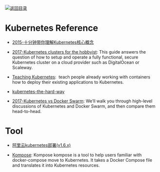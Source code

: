 [![返回目录](https://parg.co/UGo)](https://parg.co/b4z) 

# Kubernetes Reference

- [2015-十分钟带你理解Kubernetes核心概念](http://www.dockone.io/article/932)

- [2017-Kubernetes clusters for the hobbyist](https://github.com/hobby-kube/guide#cluster-size): This guide answers the question of how to setup and operate a fully functional, secure Kubernetes cluster on a cloud provider such as DigitalOcean or Scaleway.

- [Teaching Kubernetes](http://blog.slashdeploy.com/2017/02/19/teaching-kubernetes/):  teach people already working with containers how to deploy their existing applications to Kubernetes.

- [kubernetes-the-hard-way](https://github.com/kelseyhightower/kubernetes-the-hard-way)

- [2017-Kubernetes vs Docker Swarm](https://platform9.com/blog/kubernetes-docker-swarm-compared/): We’ll walk you through high-level discussions of Kubernetes and Docker Swarm, and then compare them head-to-head.

# Tool

- [阿里云kubernetes部署(v1.6.x)](http://www.jianshu.com/p/02dc13d2f651)

- [Kompose](http://kompose.io/index): Kompose kompose is a tool to help users familiar with docker-compose move to Kubernetes. It takes a Docker Compose file and translates it into Kubernetes resources.
